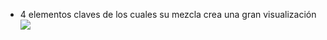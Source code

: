 - 4 elementos claves de los cuales su mezcla crea una gran visualización
  ![](https://infobeautiful4.s3.amazonaws.com/2015/05/2552_What-Makes-a-Good-Infoviz-frame02.png)